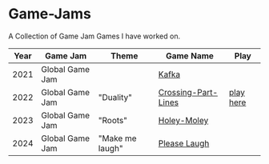 # Game-Jams
A Collection of Game Jam Games I have worked on.
  

| Year         | Game Jam     | Theme      | Game Name | Play |
|--------------|--------------|------------|-----------|------|
2021 | Global Game Jam | | [Kafka](https://github.com/Shellywell123/global-game-jam-2021) | |
2022 | Global Game Jam | "Duality"| [Crossing-Part-Lines](https://github.com/Shellywell123/global-game-jam-2022) | [play here](https://github.com/Shellywell123/global-game-jam-2021) |
2023 | Global Game Jam | "Roots" | [Holey-Moley](https://github.com/Shellywell123/Holey-Moley) | |
2024 | Global Game Jam | "Make me laugh" | [Please Laugh](https://github.com/Shellywell123/global-game-jam-2024) | |

